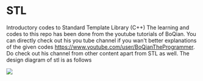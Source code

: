 # STL
Introductory codes to Standard Template Library (C++)
The learning and codes to this repo has been done from the youtube tutorials of BoQian. You can directly check out his you tube channel if you wan't better explanations 
of the given codes
https://www.youtube.com/user/BoQianTheProgrammer.
Do check out his channel from other content apart from STL as well.
The design diagram of stl is as follows

![](https://github.com/cl-rs/Images/blob/main/Screenshot%20(657).png)
